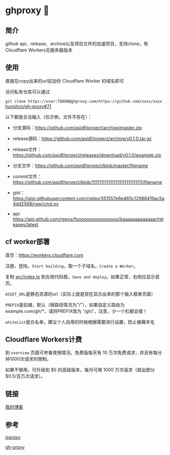 # ghproxy 🚀

## 简介

github api、release、archive以及项目文件的加速项目，支持clone，有Cloudflare Workers无服务器版本

## 使用

直接在copy出来的url前加你 Cloudflare Worker 的域名即可

访问私有仓库可以通过

`git clone https://user:TOKEN@ghproxy.com/https://github.com/xxxx/xxxx` [hunshcn/gh-proxy#71](https://github.com/hunshcn/gh-proxy/issues/71)

以下都是合法输入（仅示例，文件不存在）：

- 分支源码：https://github.com/asjdf/project/archive/master.zip

- release源码：https://github.com/asjdf/project/archive/v0.1.0.tar.gz

- release文件：https://github.com/asjdf/project/releases/download/v0.1.0/example.zip

- 分支文件：https://github.com/asjdf/project/blob/master/filename

- commit文件：https://github.com/asjdf/project/blob/1111111111111111111111111111/filename

- gist：https://gist.githubusercontent.com/cielpy/351557e6e465c12986419ac5a4dd2568/raw/cmd.py

- api: https://api.github.com/repos/foooooooooooooooo/baaaaaaaaaaaaar/releases/latest

## cf worker部署

首页：https://workers.cloudflare.com

注册，登陆，`Start building`，取一个子域名，`Create a Worker`。

复制 [src/index.ts](https://cdn.jsdelivr.net/gh/asjdf/ghproxy@main/src/index.ts)  到左侧代码框，`Save and deploy`。如果正常，右侧应显示首页。

`ASSET_URL`是静态资源的url（实际上就是现在显示出来的那个输入框单页面）

`PREFIX`是前缀，默认（根路径情况为"/"），如果自定义路由为example.com/gh/*，请将PREFIX改为 '/gh/'，注意，少一个杠都会错！

`whiteList`是白名单，建议个人自用的时候根据需要进行设置，防止被薅羊毛

## Cloudflare Workers计费

到 `overview` 页面可参看使用情况。免费版每天有 10 万次免费请求，并且有每分钟1000次请求的限制。

如果不够用，可升级到 $5 的高级版本，每月可用 1000 万次请求（超出部分 $0.5/百万次请求）。

## 链接

[我的博客](https://homeboyc.cn/)

## 参考

[jsproxy](https://github.com/EtherDream/jsproxy/)

[gh-proxy](https://github.com/hunshcn/gh-proxy)
